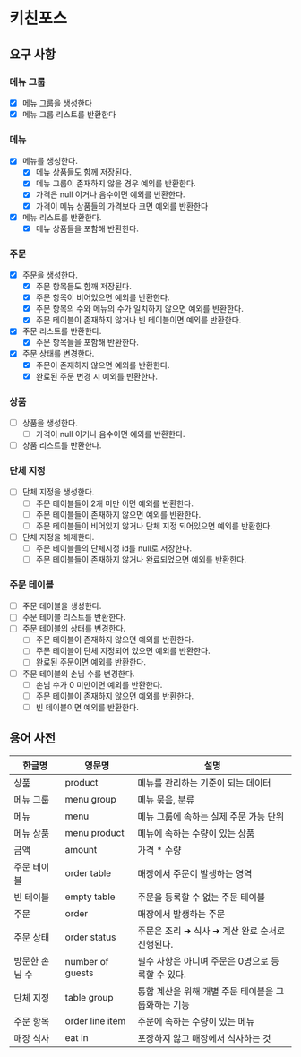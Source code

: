 # 키친포스

## 요구 사항

### 메뉴 그룹
- [x] 메뉴 그룹을 생성한다
- [x] 메뉴 그룹 리스트를 반환한다
### 메뉴
- [x] 메뉴를 생성한다. 
  - [x] 메뉴 상품들도 함께 저장된다.
  - [x] 메뉴 그룹이 존재하지 않을 경우 예외를 반환한다.
  - [x] 가격은 null 이거나 음수이면 예외를 반환한다.
  - [x] 가격이 메뉴 상품들의 가격보다 크면 예외를 반환한다
- [x] 메뉴 리스트를 반환한다.
  - [x] 메뉴 상품들을 포함해 반환한다.
### 주문
- [x] 주문을 생성한다.
  - [x] 주문 항목들도 함깨 저장된다. 
  - [x] 주문 항목이 비어있으면 예외를 반환한다.
  - [x] 주문 항목의 수와 메뉴의 수가 일치하지 않으면 예외를 반환한다.
  - [x] 주문 테이블이 존재하지 않거나 빈 테이블이면 예외를 반환한다.
- [x] 주문 리스트를 반환한다.
  - [x] 주문 항목들을 포함해 반환한다.
- [x] 주문 상태를 변경한다.
  - [x] 주문이 존재하지 않으면 예외를 반환한다.
  - [x] 완료된 주문 변경 시 예외를 반환한다.
### 상품
- [ ] 상품을 생성한다.
  - [ ] 가격이 null 이거나 음수이면 예외를 반환한다.
- [ ] 상품 리스트를 반환한다.
### 단체 지정
- [ ] 단체 지정을 생성한다.
  - [ ] 주문 테이블들이 2개 미만 이면 예외를 반환한다.
  - [ ] 주문 테이블들이 존재하지 않으면 예외를 반환한다. 
  - [ ] 주문 테이블들이 비어있지 않거나 단체 지정 되어있으면 예외를 반환한다.
- [ ] 단체 지정을 해제한다.
  - [ ] 주문 테이블들의 단체지정 id를 null로 저장한다.
  - [ ] 주문 테이블들이 존재하지 않거나 완료되었으면 예외를 반환한다.
### 주문 테이블
- [ ] 주문 테이블을 생성한다.
- [ ] 주문 테이블 리스트를 반환한다.
- [ ] 주문 테이블의 상태를 변경한다.
  - [ ] 주문 테이블이 존재하지 않으면 예외를 반환한다.
  - [ ] 주문 테이블이 단체 지정되어 있으면 예외를 반환한다.
  - [ ] 완료된 주문이면 예외를 반환한다.
- [ ] 주문 테이블의 손님 수를 변경한다.
  - [ ] 손님 수가 0 미만이면 예외를 반환한다.
  - [ ] 주문 테이블이 존재하지 않으면 예외를 반환한다.
  - [ ] 빈 테이블이면 예외를 반환한다.

## 용어 사전

| 한글명 | 영문명 | 설명 |
| --- | --- | --- |
| 상품 | product | 메뉴를 관리하는 기준이 되는 데이터 |
| 메뉴 그룹 | menu group | 메뉴 묶음, 분류 |
| 메뉴 | menu | 메뉴 그룹에 속하는 실제 주문 가능 단위 |
| 메뉴 상품 | menu product | 메뉴에 속하는 수량이 있는 상품 |
| 금액 | amount | 가격 * 수량 |
| 주문 테이블 | order table | 매장에서 주문이 발생하는 영역 |
| 빈 테이블 | empty table | 주문을 등록할 수 없는 주문 테이블 |
| 주문 | order | 매장에서 발생하는 주문 |
| 주문 상태 | order status | 주문은 조리 ➜ 식사 ➜ 계산 완료 순서로 진행된다. |
| 방문한 손님 수 | number of guests | 필수 사항은 아니며 주문은 0명으로 등록할 수 있다. |
| 단체 지정 | table group | 통합 계산을 위해 개별 주문 테이블을 그룹화하는 기능 |
| 주문 항목 | order line item | 주문에 속하는 수량이 있는 메뉴 |
| 매장 식사 | eat in | 포장하지 않고 매장에서 식사하는 것 |
